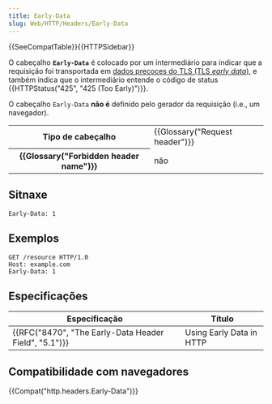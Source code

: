 ```yaml
---
title: Early-Data
slug: Web/HTTP/Headers/Early-Data
---
```

{{SeeCompatTable}}{{HTTPSidebar}}

O cabeçalho **`Early-Data`** é colocado por um intermediário para indicar que a requisição foi transportada em [dados precoces do TLS (TLS _early data_)](/pt-BR/docs/Web/Security/Transport_Layer_Security#TLS_1.3), e também indica que o intermediário entende o código de status {{HTTPStatus("425", "425 (Too Early)")}}.

O cabeçalho `Early-Data` **não é** definido pelo gerador da requisição (i.e., um navegador).

<table class="properties">
  <tbody>
    <tr>
      <th scope="row">Tipo de cabeçalho</th>
      <td>{{Glossary("Request header")}}</td>
    </tr>
    <tr>
      <th scope="row">{{Glossary("Forbidden header name")}}</th>
      <td>não</td>
    </tr>
  </tbody>
</table>

## Sitnaxe

```
Early-Data: 1
```

## Exemplos

```
GET /resource HTTP/1.0
Host: example.com
Early-Data: 1
```

## Especificações

| Especificação                                                            | Título                   |
| ------------------------------------------------------------------------ | ------------------------ |
| {{RFC("8470", "The Early-Data Header Field", "5.1")}} | Using Early Data in HTTP |

## Compatibilidade com navegadores

{{Compat("http.headers.Early-Data")}}

